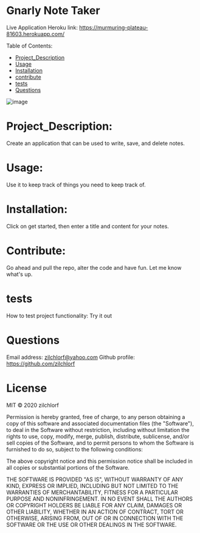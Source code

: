# Gnarly Note Taker

Live Application Heroku link:
https://murmuring-plateau-81603.herokuapp.com/

Table of Contents:
        
- [Project_Description](#Project_Description)
- [Usage](#usage)
- [Installation](#installation)
- [contribute](#contribute)
- [tests](#tests)
- [Questions](#Questions)

![image](https://user-images.githubusercontent.com/63215148/88018066-cfbadd00-cadb-11ea-9633-9b7004d4d04f.png)

# Project_Description:
Create an application that can be used to write, save, and delete notes. 

# Usage:
 Use it to keep track of things you need to keep track of. 

# Installation:
 Click on get started, then enter a title and content for your notes. 

# Contribute:
 Go ahead and pull the repo, alter the code and have fun.  Let me know what's up. 

# tests
How to test project functionality: Try it out 

# Questions
Email address: zilchlorf@yahoo.com
Github profile: https://github.com/zilchlorf

# License
MIT © 2020 zilchlorf

Permission is hereby granted, free of charge, to any person obtaining a copy of this software and associated documentation files (the "Software"), to deal in the Software without restriction, including without limitation the rights to use, copy, modify, merge, publish, distribute, sublicense, and/or sell copies of the Software, and to permit persons to whom the Software is furnished to do so, subject to the following conditions:

The above copyright notice and this permission notice shall be included in all copies or substantial portions of the Software.

THE SOFTWARE IS PROVIDED "AS IS", WITHOUT WARRANTY OF ANY KIND, EXPRESS OR IMPLIED, INCLUDING BUT NOT LIMITED TO THE WARRANTIES OF MERCHANTABILITY, FITNESS FOR A PARTICULAR PURPOSE AND NONINFRINGEMENT. IN NO EVENT SHALL THE AUTHORS OR COPYRIGHT HOLDERS BE LIABLE FOR ANY CLAIM, DAMAGES OR OTHER LIABILITY, WHETHER IN AN ACTION OF CONTRACT, TORT OR OTHERWISE, ARISING FROM, OUT OF OR IN CONNECTION WITH THE SOFTWARE OR THE USE OR OTHER DEALINGS IN THE SOFTWARE.
        
